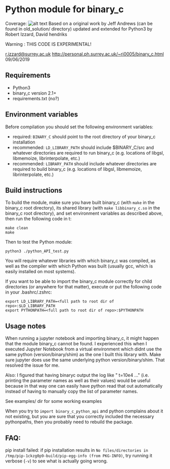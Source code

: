 # Python module for binary_c
Coverage: ![alt text](coverage.svg)
Based on a original work by Jeff Andrews (can be found in old_solution/ directory)
updated and extended for Python3 by Robert Izzard, David hendriks

Warning : THIS CODE IS EXPERIMENTAL!

r.izzard@surrey.ac.uk
http://personal.ph.surrey.ac.uk/~ri0005/binary_c.html
09/06/2019

Requirements
---------------------
- Python3
- binary_c version 2.1+
- requirements.txt (no?)

Environment variables
---------------------
Before compilation you should set the following environment variables:

- required: `BINARY_C` should point to the root directory of your binary_c installation
- recommended: `LD_LIBRARY_PATH` should include $BINARY_C/src and whatever directories are required to run binary_c (e.g. locations of libgsl, libmemoize, librinterpolate, etc.)
- recommended: `LIBRARY_PATH` should include whatever directories are required to build binary_c (e.g. locations of libgsl, libmemoize, librinterpolate, etc.)

Build instructions
---------------------
To build the module, make sure you have built binary_c (with `make` in the binary_c root directory), its shared library (with `make libbinary_c.so` in the binary_c root directory), and set environment variables as described above, then run the following code in t:
```
make clean
make
```
Then to test the Python module:
```
python3 ./python_API_test.py
```
You will require whatever libraries with which binary_c was compiled, as well as the compiler with which Python was built (usually gcc, which is easily installed on most systems).

If you want to be able to import the binary_c module correctly for child directories (or anywhere for that matter), execute or put the following code in your .bashrc/.zshrc: 
```
export LD_LIBRARY_PATH=<full path to root dir of repo>:$LD_LIBRARY_PATH
export PYTHONPATH=<full path to root dir of repo>:$PYTHONPATH
```

Usage notes
---------------------
When running a jupyter notebook and importing binary_c, it might happen that the module binary_c cannot be found. I experienced this when I executed Jupyter Notebook from a virtual environment which didnt use the same python (version/binary/shim) as the one I built this library with. Make sure jupyter does use the same underlying python version/binary/shim. That resolved the issue for me.

Also: I figured that having binaryc output the log like "<LOG HEADER> t=10e4 ..." (i.e. printing the parameter names as well as their values) would be useful because in that way one can easily have python read that out automatically instead of having to manually copy the list of parameter names.

See examples/ dir for some working examples

When you try to `import binary_c_python_api` and python complains about it not existing, but you are sure that you correctly included the necessary pythonpaths, then you probably need to rebuild the package.



FAQ:
--------------------


pip install failed:
if pip installation results in `No files/directories in /tmp/pip-1ckzg0p9-build/pip-egg-info (from PKG-INFO)`, try running it verbose (`-v`) to see what is actually going wrong. 
